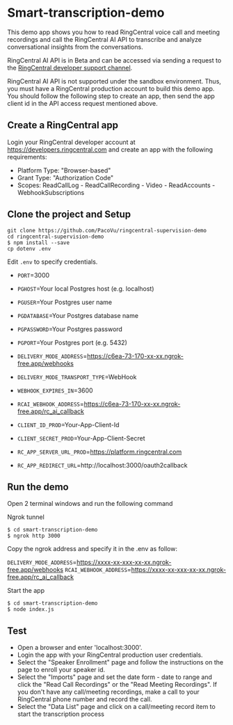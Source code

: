 # Smart-transcription-demo

This demo app shows you how to read RingCentral voice call and meeting recordings and call the RingCentral AI API to transcribe and analyze conversational insights from the conversations.

RingCentral AI API is in Beta and can be accessed via sending a request to the [RingCentral developer support channel](https://developers.ringcentral.com/support/create-case).

RingCentral AI API is not supported under the sandbox environment. Thus, you must have a RingCentral production account to build this demo app. You should follow the following step to create an app, then send the app client id in the API access request mentioned above.

## Create a RingCentral app
Login your RingCentral developer account at https://developers.ringcentral.com and create an app with the following requirements:
- Platform Type: "Browser-based"
- Grant Type: "Authorization Code"
- Scopes: ReadCallLog - ReadCallRecording - Video - ReadAccounts - WebhookSubscriptions

## Clone the project and Setup

```
git clone https://github.com/PacoVu/ringcentral-supervision-demo
cd ringcentral-supervision-demo
$ npm install --save
cp dotenv .env
```

Edit `.env` to specify credentials.

- `PORT`=3000
- `PGHOST`=Your local Postgres host (e.g. localhost)
- `PGUSER`=Your Postgres user name
- `PGDATABASE`=Your Postgres database name
- `PGPASSWORD`=Your Postgres password
- `PGPORT`=Your Postgres port (e.g. 5432)

- `DELIVERY_MODE_ADDRESS`=https://c6ea-73-170-xx-xx.ngrok-free.app/webhooks
- `DELIVERY_MODE_TRANSPORT_TYPE`=WebHook
- `WEBHOOK_EXPIRES_IN`=3600
- `RCAI_WEBHOOK_ADDRESS`=https://c6ea-73-170-xx-xx.ngrok-free.app/rc_ai_callback


- `CLIENT_ID_PROD`=Your-App-Client-Id
- `CLIENT_SECRET_PROD`=Your-App-Client-Secret

- `RC_APP_SERVER_URL_PROD`=https://platform.ringcentral.com
- `RC_APP_REDIRECT_URL`=http://localhost:3000/oauth2callback

## Run the demo
Open 2 terminal windows and run the following command

Ngrok tunnel
```
$ cd smart-transcription-demo
$ ngrok http 3000
```
Copy the ngrok address and specify it in the .env as follow:

`DELIVERY_MODE_ADDRESS`=https://xxxx-xx-xxx-xx-xx.ngrok-free.app/webhooks
`RCAI_WEBHOOK_ADDRESS`=https://xxxx-xx-xxx-xx-xx.ngrok-free.app/rc_ai_callback

Start the app
```
$ cd smart-transcription-demo
$ node index.js
```

## Test

- Open a browser and enter 'localhost:3000'.
- Login the app with your RingCentral production user credentials.
- Select the "Speaker Enrollment" page and follow the instructions on the page to enroll your speaker id.
- Select the "Imports" page and set the date form - date to range and click the "Read Call Recordings" or the "Read Meeting Recordings". If you don't have any call/meeting recordings, make a call to your RingCentral phone number and record the call.
- Select the "Data List" page and click on a call/meeting record item to start the transcription process
